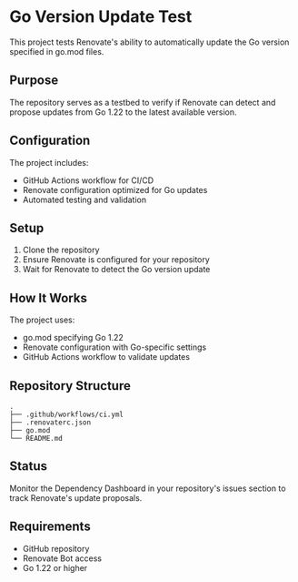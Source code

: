 # Go Version Update Test

This project tests Renovate's ability to automatically update the Go version specified in go.mod files.

## Purpose

The repository serves as a testbed to verify if Renovate can detect and propose updates from Go 1.22 to the latest available version.

## Configuration

The project includes:

- GitHub Actions workflow for CI/CD
- Renovate configuration optimized for Go updates
- Automated testing and validation

## Setup

1. Clone the repository
2. Ensure Renovate is configured for your repository
3. Wait for Renovate to detect the Go version update

## How It Works

The project uses:

- go.mod specifying Go 1.22
- Renovate configuration with Go-specific settings
- GitHub Actions workflow to validate updates

## Repository Structure

```
.
├── .github/workflows/ci.yml
├── .renovaterc.json
├── go.mod
└── README.md
```

## Status

Monitor the Dependency Dashboard in your repository's issues section to track Renovate's update proposals.

## Requirements

- GitHub repository
- Renovate Bot access
- Go 1.22 or higher

